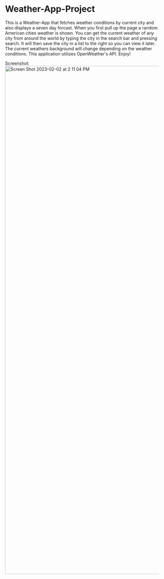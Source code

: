 # Weather-App-Project
This is a Weather-App that fetches weather conditions by current city and also displays a seven day forcast. 
When you first pull up the page a random American cities weather is shown. You can get the current weather of 
any city from around the world by typing the city in the search bar and pressing search. It will then save the city 
in a list to the right so you can view it later. The current weathers background will change depending on the weather conditions.
This application utilizes OpenWeather's API. Enjoy!

Screenshot:
<img width="1660" alt="Screen Shot 2023-02-02 at 2 11 04 PM" src="https://user-images.githubusercontent.com/119153047/216461265-2f5d79bc-052a-4c1a-9db1-bab01115655e.png">
